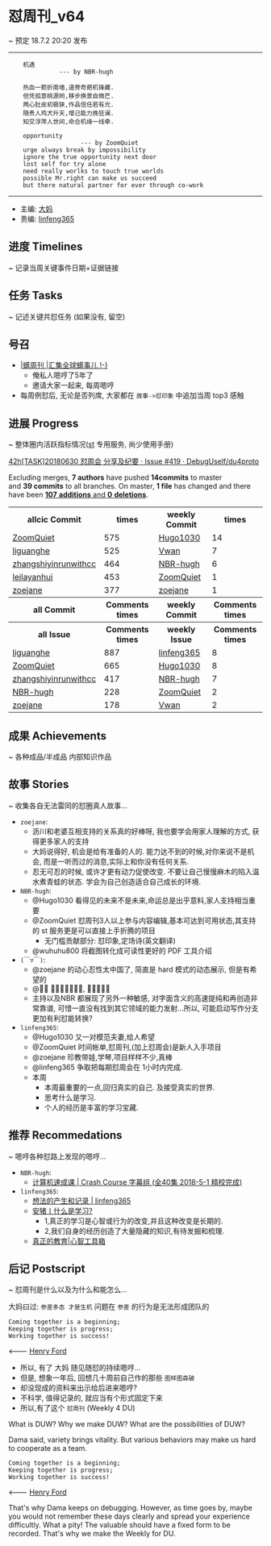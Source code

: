 # 怼周刊_v64
~ 预定 18.7.2 20:20 发布

-----------------------------------------
        机遇
                  --- by NBR-hugh
        
        热血一箭折南墙,道旁奇葩机锋藏.
        但凭孤意桃源罔,移步换景自微芒.
        两心肚皮初极狭,作品信任若有光.
        随贵人鸡犬升天,增己能力挽狂澜.
        知交浮萍人世间,命合机缘一线牵.
        
        opportunity
                        --- by ZoomQuiet
        urge always break by impossibility
        ignore the true opportunity next door
        lost self for try alone
        need really worlks to touch true worlds
        possible Mr.right can make us succeed
        but there natural partner for ever through co-work

-----------------------------------------

- 主编: [大妈](http://du.zoomquiet.io/2014-02/ac0-zq/)
- 责编: [linfeng365](http://linfeng365.com/)


## 进度 Timelines
~ 记录当周关键事件日期+证据链接


## 任务 Tasks
~ 记述关键共怼任务 (如果没有, 留空)

## 号召

- [|蠎周刊 |汇集全球蠎事儿 !-)](http://weekly.pychina.org/archives.html)
    + 俺私人嗯哼了5年了
    + 邀请大家一起来, 每周嗯哼
- 每周例怼后, 无论是否列席, 大家都在 `故事->怼印象` 中追加当周 top3 感触



## 进展 Progress
~ 整体圈内活跃指标情况([st](https://github.com/DebugUself/du4proto/tree/DU_tools/st) 专用服务, 尚少使用手册)


[42h[TASK]20180630 怼周会 分享及纪要 · Issue #419 · DebugUself/du4proto](https://github.com/DebugUself/du4proto/issues/419)


Excluding merges, **7 authors** have pushed **14commits** to master and **39 commits** to all branches. On master, **1 file** has changed and there have been [**107** **additions** and **0** **deletions**](https://github.com/DebugUself/du4proto/compare/master@%7B1529925168%7D...master).


<table><tr><th>allcic Commit</th><th>times</th><th>weekly Commit</th><th>times</th></tr><tr><td><a href='http://github.com/ZoomQuiet'>ZoomQuiet</a></td><td>575</td><td><a href='http://github.com/Hugo1030'>Hugo1030</a></td><td>14</td><tr><td><a href='http://github.com/liguanghe'>liguanghe</a></td><td>525</td><td><a href='http://github.com/Vwan'>Vwan</a></td><td>7</td><tr><td><a href='http://github.com/zhangshiyinrunwithcc'>zhangshiyinrunwithcc</a></td><td>464</td><td><a href='http://github.com/NBR-hugh'>NBR-hugh</a></td><td>6</td><tr><td><a href='http://github.com/leilayanhui'>leilayanhui</a></td><td>453</td><td><a href='http://github.com/ZoomQuiet'>ZoomQuiet</a></td><td>1</td><tr><td><a href='http://github.com/zoejane'>zoejane</a></td><td>377</td><td><a href='http://github.com/zoejane'>zoejane</a></td><td>1</td><tr><th>all Commit</th><th>Comments times</th><th>weekly Commit</th><th>Comments times</th></tr><tr><th>all Issue</th><th>Comments times</th><th>weekly Issue</th><th>Comments times</th></tr><tr><td><a href='http://github.com/liguanghe'>liguanghe</a></td><td>887</td><td><a href='http://github.com/linfeng365'>linfeng365</a></td><td>8</td><tr><td><a href='http://github.com/ZoomQuiet'>ZoomQuiet</a></td><td>665</td><td><a href='http://github.com/Hugo1030'>Hugo1030</a></td><td>8</td><tr><td><a href='http://github.com/zhangshiyinrunwithcc'>zhangshiyinrunwithcc</a></td><td>417</td><td><a href='http://github.com/NBR-hugh'>NBR-hugh</a></td><td>7</td><tr><td><a href='http://github.com/NBR-hugh'>NBR-hugh</a></td><td>228</td><td><a href='http://github.com/ZoomQuiet'>ZoomQuiet</a></td><td>2</td><tr><td><a href='http://github.com/zoejane'>zoejane</a></td><td>178</td><td><a href='http://github.com/Vwan'>Vwan</a></td><td>2</td></table>


## 成果 Achievements
~ 各种成品/半成品 内部知识作品


## 故事 Stories
~ 收集各自无法雷同的怼圈真人故事...

- `zoejane`:
    - 沥川和老婆互相支持的关系真的好棒呀, 我也要学会用家人理解的方式, 获得更多家人的支持
    - 大妈说得好, 机会是给有准备的人的. 能力达不到的时候,对你来说不是机会, 而是一听而过的消息,实际上和你没有任何关系.
    - 忍无可忍的时候, 或许才更有动力促使改变. 不要让自己慢慢麻木的陷入温水煮青蛙的状态. 学会为自己创造适合自己成长的环境.
- `NBR-hugh`:
    - @Hugo1030 看得见的未来不是未来,命运总是出乎意料,家人支持相当重要
    - @ZoomQuiet 怼周刊3人以上参与内容编辑,基本可达到可用状态,其支持的 st 服务更是可以直接上手折腾的项目
        + 无门槛贡献部分: 怼印象,定场诗(英文翻译)
    - @wuhuhu800 将截图转化成可读性更好的 PDF 工具介绍
- `(￣▽￣)`:
    - @zoejane 的动心忍性太中国了, 简直是 hard 模式的动态展示, 但是有希望的
    - @𪵱川 习惯性的秀恩爱, 不得不服气
    - 主持以及NBR 都展现了另外一种敏感, 对字面含义的高速提纯和再创造非常靠谱, 可惜一直没有找到其它领域的能力发射...所以, 可能启动写作分支更加有利怼能转换?
- `linfeng365`:
    - @Hugo1030 又一对模范夫妻,给人希望
    - @ZoomQuiet 时间帐单,怼周刊,(加上怼周会)是新人入手项目
    - @zoejane 珍教带娃,学琴,项目样样不少,真棒
    - @linfeng365 争取把每期怼周会在 1小时内完成. 
    - 本周
        + 本周最重要的一点,回归真实的自己. 及接受真实的世界. 
        + 思考什么是学习. 
        + 个人的经历是丰富的学习宝藏. 

## 推荐 Recommedations
~ 嗯哼各种怼路上发现的嗯哼...

- `NBR-hugh`:
    - [计算机速成课 | Crash Course 字幕组 (全40集 2018-5-1 精校完成)](https://github.com/1c7/crash-course-computer-science-chinese)
- `linfeng365`:
    - [想法的产生和记录 | linfeng365](http://linfeng365.com/blog/idea_and_record.html)
    - [安猪丨什么是学习?](https://mp.weixin.qq.com/s/-_wnabqRPjEtlz2qWZhijA)
        + 1,真正的学习是心智或行为的改变,并且这种改变是长期的. 
        + 2,我们自身的经历创造了大量隐藏的知识,有待发掘和梳理.  
    - [真正的教育|心智工具箱](https://mp.weixin.qq.com/s/l72EPohJPOG9Dkv4PswzSA)



## 后记 Postscript
~ 怼周刊是什么以及为什么和能怎么...

大妈曰过: `参差多态 才是生机`
问题在 `参差` 的行为是无法形成团队的

    Coming together is a beginning; 
    Keeping together is progress; 
    Working together is success!

<--- [Henry Ford](https://www.brainyquote.com/quotes/quotes/h/henryford121997.html)

- 所以, 有了 大妈 随见随怼的持续嗯哼...
- 但是, 想象一年后, 回想几十周前自己作的那些 `图样图森破` 
- 却没现成的资料来出示给后进来嗯哼?
- 不科学, 值得记录的, 就应当有个形式固定下来
- 所以,有了这个 `怼周刊` (Weekly 4 DU)

What is DUW?
Why we make DUW?
What are the possibilities of DUW?

Dama said, variety brings vitality.
But various behaviors may make us hard to cooperate as a team.

    Coming together is a beginning; 
    Keeping together is progress; 
    Working together is success!

<--- [Henry Ford](https://www.brainyquote.com/quotes/quotes/h/henryford121997.html)

That's why Dama keeps on debugging.
However, as time goes by, maybe you would not remember these days clearly and spread your experience difficultly.
What a pity!
The valuable should have a fixed form to be recorded.
That's why we make the Weekly for DU.



